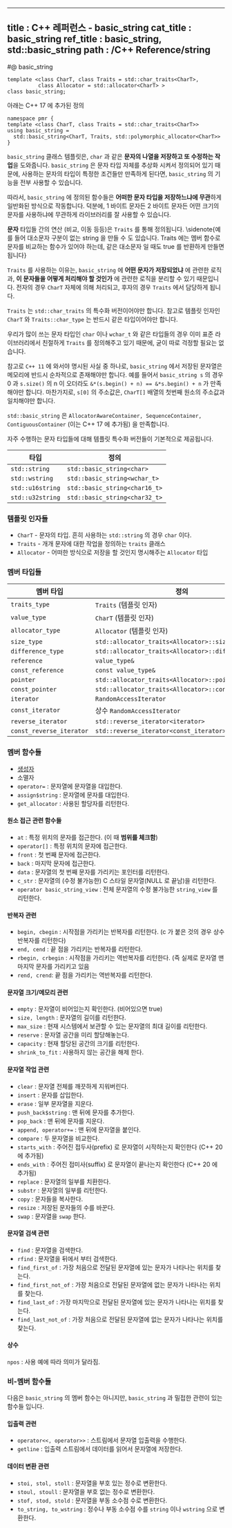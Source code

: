 ----------------
title : C++ 레퍼런스 - basic_string
cat_title :  basic_string
ref_title : basic_string, std::basic_string
path : /C++ Reference/string
----------------

#@ basic_string

```cpp-formatted
template <class CharT, class Traits = std::char_traits<CharT>,
          class Allocator = std::allocator<CharT> >
class basic_string;
```

아래는 C++ 17 에 추가된 정의

```cpp-formatted
namespace pmr {
template <class CharT, class Traits = std::char_traits<CharT>>
using basic_string =
  std::basic_string<CharT, Traits, std::polymorphic_allocator<CharT>>
}
```

`basic_string` 클래스 템플릿은, `char` 과 같은 **문자의 나열을 저장하고 또 수정하는 작업**을 도와줍니다. `basic_string` 은 문자 타입 자체를 추상화 시켜서 정의되어 있기 때문에, 사용하는 문자의 타입이 특정한 조건들만 만족하게 된다면, `basic_string` 의 기능을 전부 사용할 수 있습니다. 

따라서, `basic_string` 에 정의된 함수들은 **어떠한 문자 타입을 저장하느냐에 무관**하게 일반화된 방식으로 작동합니다. 덕분에, 1 바이트 문자든 2 바이트 문자든 어떤 크기의 문자를 사용하냐에 무관하게 라이브러리를 잘 사용할 수 있습니다.

**문자** 타입들 간의 연산 (비교, 이동 등등)은 `Traits` 를 통해 정의됩니다. \sidenote{예를 들어 대소문자 구분이 없는 string 을 만들 수 도 있습니다. Traits 에는 멤버 함수로 문자를 비교하는 함수가 있어야 하는데, 같은 대소문자 일 때도 true 를 반환하게 만들면 됩니다}

`Traits` 를 사용하는 이유는, `basic_string` 에 **어떤 문자가 저장되었냐** 에 관련한 로직과, **이 문자들을 어떻게 처리해야 할 것인가** 에 관련한 로직을 분리할 수 있기 때문입니다. 전자의 경우 `CharT` 자체에 의해 처리되고, 후자의 경우 `Traits` 에서 담당하게 됩니다.

`Traits` 는 `std::char_traits` 의 특수화 버전이어야만 합니다. 참고로 템플릿 인자인 `CharT` 와 `Traits::char_type` 는 반드시 같은 타입이어야만 합니다.

우리가 많이 쓰는 문자 타입인 `char` 이나 `wchar_t` 와 같은 타입들의 경우 이미 표준 라이브러리에서 친절하게 `Traits` 를 정의해주고 있기 때문에, 굳이 따로 걱정할 필요는 없습니다.

참고로 `C++ 11` 에 와서야 명시된 사실 중 하나로, `basic_string` 에서 저장된 문자열은 메모리에 반드시 순차적으로 존재해야만 합니다. 예를 들어서 `basic_string s` 의 경우 0 과 `s.size()` 의 n 이 오더라도 `&*(s.begin() + n) == &*s.begin() + n` 가 만족해야만 합니다. 마찬가지로, `s[0]` 의 주소값은, `CharT[]` 배열의 첫번째 원소의 주소값과 일치해야만 합니다.

`std::basic_string` 은 `AllocatorAwareContainer, SequenceContainer, ContiguousContainer` (이는 C++ 17 에 추가됨) 을 만족합니다.


자주 수행하는 문자 타입들에 대해 템플릿 특수화 버전들이 기본적으로 제공됩니다.

|타입|정의|
|----|----|
|`std::string`|`std::basic_string<char>`|
|`std::wstring`|`std::basic_string<wchar_t>`|
|`std::u16string`|`std::basic_string<char16_t>`|
|`std::u32string`|`std::basic_string<char32_t>`|

### 템플릿 인자들

* `CharT` -	문자의 타입. 흔히 사용하는 `std::string` 의 경우 `char` 이다.
* `Traits` - 개개 문자에 대한 작업을 정의하는 `traits` 클래스
* `Allocator` -	어떠한 방식으로 저장을 할 것인지 명시해주는 `Allocator` 타입

### 멤버 타입들

|멤버 타입|정의|
|-------|---|
|`traits_type`|`Traits` (템플릿 인자)|
|`value_type`|`CharT` (템플릿 인자)|
|`allocator_type`|`Allocator` (템플릿 인자)|
|`size_type`|`std::allocator_traits<Allocator>::size_type`|
|`difference_type`|`std::allocator_traits<Allocator>::difference_type`|
|`reference`|`value_type&`|
|`const_reference`|`const value_type&`|
|`pointer`|`std::allocator_traits<Allocator>::pointer`|
|`const_pointer`|`std::allocator_traits<Allocator>::const_pointer`|
|`iterator`|`RandomAccessIterator`|
|`const_iterator`|상수 `RandomAccessIterator`|
|`reverse_iterator`|`std::reverse_iterator<iterator>`|
|`const_reverse_iterator`|`std::reverse_iterator<const_iterator>`|

### 멤버 함수들

* [생성자](/237)
* 소멸자
* `operator=` : 문자열에 문자열을 대입한다.
* `assign$string` : 문자열에 문자를 대입한다.
* `get_allocator` : 사용된 할당자를 리턴한다.

#### 원소 접근 관련 함수들

* `at` : 특정 위치의 문자를 접근한다. (이 때 **범위를 체크함**)
* `operator[]` : 특정 위치의 문자에 접근한다.
* `front` : 첫 번째 문자에 접근한다.
* `back` : 마지막 문자에 접근한다.
* `data` : 문자열의 첫 번째 문자를 가리키는 포인터를 리턴한다.
* `c_str` : 문자열의 (수정 불가능한) C 스타일 문자열(NULL 로 끝남)을 리턴한다.
* `operator basic_string_view` : 전체 문자열의 수정 불가능한 `string_view` 를 리턴한다.

#### 반복자 관련

* `begin, cbegin` : 시작점을 가리키는 반복자를 리턴한다. (c 가 붙은 것의 경우 상수 반복자를 리턴한다)
* `end, cend` : 끝 점을 가리키는 반복자를 리턴한다.
* `rbegin, crbegin` : 시작점을 가리키는 역반복자를 리턴한다. (즉 실제로 문자열 맨 마지막 문자를 가리키고 있음
* `rend, crend`: 끝 점을 가리키는 역반복자를 리턴한다.

#### 문자열 크기/메모리 관련

* `empty` : 문자열이 비어있는지 확인한다. (비어있으면 true)
* `size, length` : 문자열의 길이를 리턴한다.
* `max_size` : 현재 시스템에서 보관할 수 있는 문자열의 최대 길이를 리턴한다.
* `reserve` : 문자열 공간을 미리 할당해놓는다.
* `capacity` : 현재 할당된 공간의 크기를 리턴한다.
* `shrink_to_fit` : 사용하지 않는 공간을 해제 한다.

#### 문자열 작업 관련

* `clear` : 문자열 전체를 깨끗하게 지워버린다.
* `insert` : 문자를 삽입한다.
* `erase` : 일부 문자열을 지운다.
* `push_back$string` : 맨 뒤에 문자를 추가한다.
* `pop_back` : 맨 뒤에 문자를 지운다.
* `append, operator+=` : 맨 뒤에 문자열을 붙인다.
* `compare` : 두 문자열을 비교한다.
* `starts_with` : 주어진 접두사(prefix) 로 문자열이 시작하는지 확인한다 (C++ 20 에 추가됨)
* `ends_with` : 주어진 접미사(suffix) 로 문자열이 끝나는지 확인한다 (C++ 20 에 추가됨)
* `replace` : 문자열의 일부를 치환한다.
* `substr` : 문자열의 일부를 리턴한다.
* `copy` : 문자들을 복사한다.
* `resize` : 저장된 문자들의 수를 바꾼다.
* `swap` : 문자열을 `swap` 한다.

#### 문자열 검색 관련

* `find` : 문자열을 검색한다.
* `rfind` : 문자열을 뒤에서 부터 검색한다.
* `find_first_of` : 가장 처음으로 전달된 문자열에 있는 문자가 나타나는 위치를 찾는다.
* `find_first_not_of` : 가장 처음으로 전달된 문자열에 없는 문자가 나타나는 위치를 찾는다.
* `find_last_of` : 가장 마지막으로 전달된 문자열에 있는 문자가 나타나는 위치를 찾는다.
* `find_last_not_of` : 가장 처음으로 전달된 문자열에 없는 문자가 나타나는 위치를 찾는다.

#### 상수

`npos` : 사용 예에 따라 의미가 달라짐.

### 비-멤버 함수들

다음은 `basic_string` 의 멤버 함수는 아니지만, `basic_string` 과 밀접한 관련이 있는 함수들 입니다.

#### 입출력 관련

* `operator<<, operator>>` : 스트림에서 문자열 입출력을 수행한다.
* `getline` : 입출력 스트림에서 데이터를 읽어서 문자열에 저장한다.

#### 데이터 변환 관련

* `stoi, stol, stoll` : 문자열을 부호 있는 정수로 변환한다.
* `stoul, stoull` : 문자열을 부호 없는 정수로 변환한다.
* `stof, stod, stold` : 문자열을 부동 소수점 수로 변환한다.
* `to_string, to_wstring` : 정수나 부동 소수점 수를 `string` 이나 `wstring` 으로 변환한다.